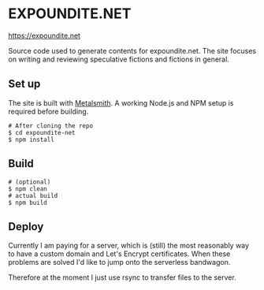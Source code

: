 # EXPOUNDITE.NET

https://expoundite.net

Source code used to generate contents for expoundite.net. The site focuses on
writing and reviewing speculative fictions and fictions in general.

## Set up

The site is built with [Metalsmith](http://metalsmith.io). A working Node.js and
NPM setup is required before building.

``` shell
# After cloning the repo
$ cd expoundite-net
$ npm install
```

## Build

``` shell
# (optional)
$ npm clean
# actual build
$ npm build
```

## Deploy

Currently I am paying for a server, which is (still) the most reasonably way to
have a custom domain and Let's Encrypt certificates. When these problems are
solved I'd like to jump onto the serverless bandwagon.

Therefore at the moment I just use rsync to transfer files to the server.

